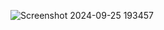 ![Screenshot 2024-09-25 193457](https://github.com/user-attachments/assets/735600a6-daa7-4f4d-8fff-020efa1dea0a)
